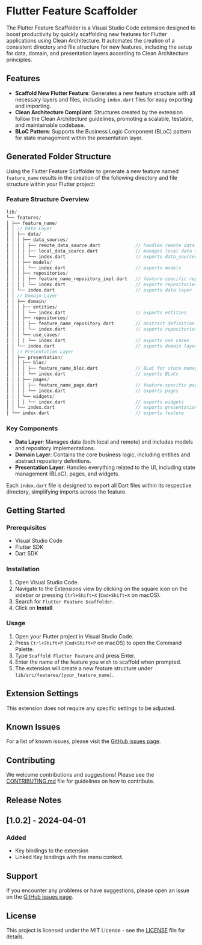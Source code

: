 # Flutter Feature Scaffolder

The Flutter Feature Scaffolder is a Visual Studio Code extension designed to boost productivity by quickly scaffolding new features for Flutter applications using Clean Architecture. It automates the creation of a consistent directory and file structure for new features, including the setup for data, domain, and presentation layers according to Clean Architecture principles.

## Features

- **Scaffold New Flutter Feature**: Generates a new feature structure with all necessary layers and files, including `index.dart` files for easy exporting and importing.
- **Clean Architecture Compliant**: Structures created by the extension follow the Clean Architecture guidelines, promoting a scalable, testable, and maintainable codebase.
- **BLoC Pattern**: Supports the Business Logic Component (BLoC) pattern for state management within the presentation layer.


## Generated Folder Structure

Using the Flutter Feature Scaffolder to generate a new feature named `feature_name` results in the creation of the following directory and file structure within your Flutter project:

### Feature Structure Overview

```dart
lib/
└── features/
│ ├── feature_name/
│ │ // Data Layer
│ │ ├── data/
│ │ │ ├── data_sources/
│ │ │ │ ├── remote_data_source.dart             // handles remote data operations
│ │ │ │ ├── local_data_source.dart              // manages local data storage
│ │ │ │ └── index.dart                          // exports data_sources
│ │ │ ├── models/
│ │ │ │ └── index.dart                          // exports models
│ │ │ ├── repositories/
│ │ │ │ ├── feature_name_repository_impl.dart   // feature-specific repository implementation
│ │ │ │ └── index.dart                          // exports repositories
│ │ └── index.dart                              // exports data layer
│ │ // Domain Layer
│ │ ├── domain/
│ │ │ ├── entities/
│ │ │ │ └── index.dart                          // exports entities
│ │ │ ├── repositories/
│ │ │ │ ├── feature_name_repository.dart        // abstract definition of the repository
│ │ │ │ └── index.dart                          // exports repositories
│ │ │ └── use_cases/
│ │ │ │ └── index.dart                          // exports use cases
│ │ └── index.dart                              // exports domain layer
│ │ // Presentation Layer
│ │ ├── presentation/
│ │ │ ├── bloc/
│ │ │ │ ├── feature_name_bloc.dart              // BLoC for state management
│ │ │ │ └── index.dart                          // exports BLoCs
│ │ │ ├── pages/
│ │ │ │ ├── feature_name_page.dart              // feature-specific pages
│ │ │ │ └── index.dart                          // exports pages
│ │ │ └── widgets/
│ │ │ │ └── index.dart                          // exports widgets
│ │ └── index.dart                              // exports presentation layer
│ └── index.dart                                // exports feature 
```

### Key Components

- **Data Layer**: Manages data (both local and remote) and includes models and repository implementations.
- **Domain Layer**: Contains the core business logic, including entities and abstract repository definitions.
- **Presentation Layer**: Handles everything related to the UI, including state management (BLoC), pages, and widgets.

Each `index.dart` file is designed to export all Dart files within its respective directory, simplifying imports across the feature.


## Getting Started

### Prerequisites

- Visual Studio Code
- Flutter SDK
- Dart SDK

### Installation

1. Open Visual Studio Code.
2. Navigate to the Extensions view by clicking on the square icon on the sidebar or pressing `Ctrl+Shift+X` (`Cmd+Shift+X` on macOS).
3. Search for `Flutter Feature Scaffolder`.
4. Click on **Install**.

### Usage

1. Open your Flutter project in Visual Studio Code.
2. Press `Ctrl+Shift+P` (`Cmd+Shift+P` on macOS) to open the Command Palette.
3. Type `Scaffold Flutter Feature` and press Enter.
4. Enter the name of the feature you wish to scaffold when prompted.
5. The extension will create a new feature structure under `lib/src/features/[your_feature_name]`.

## Extension Settings

This extension does not require any specific settings to be adjusted.

## Known Issues

For a list of known issues, please visit the [GitHub issues page](https://github.com/kashua14/flutter_feature_scafolder/issues).

## Contributing

We welcome contributions and suggestions! Please see the [CONTRIBUTING.md](https://github.com/kashua14/flutter_feature_scafolder/CONTRIBUTING.md) file for guidelines on how to contribute.

## Release Notes

## [1.0.2] - 2024-04-01

### Added

- Key bindings to the extension
- Linked Key bindings with the menu context.

## Support

If you encounter any problems or have suggestions, please open an issue on the [GitHub issues page](https://github.com/kashua14/flutter_feature_scafolder/issues).

## License

This project is licensed under the MIT License - see the [LICENSE](https://github.com/kashua14/flutter_feature_scafolder/LICENSE) file for details.
